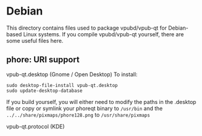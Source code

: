 
Debian
====================
This directory contains files used to package vpubd/vpub-qt
for Debian-based Linux systems. If you compile vpubd/vpub-qt yourself, there are some useful files here.

## phore: URI support ##


vpub-qt.desktop  (Gnome / Open Desktop)
To install:

	sudo desktop-file-install vpub-qt.desktop
	sudo update-desktop-database

If you build yourself, you will either need to modify the paths in
the .desktop file or copy or symlink your phoreqt binary to `/usr/bin`
and the `../../share/pixmaps/phore128.png` to `/usr/share/pixmaps`

vpub-qt.protocol (KDE)

